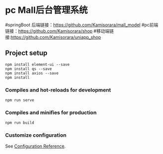 # pc Mall后台管理系统

#springBoot 后端链接：https://github.com/Kamisorara/mall_model
#pc前端链接：https://github.com/Kamisorara/shop 
#移动端链接:https://github.com/Kamisorara/uniapp_shop

## Project setup
```
npm install element-ui --save
npm install qs --save
npm install axios --save
npm install
```
### Compiles and hot-reloads for development
```
npm run serve
```
### Compiles and minifies for production
```
npm run build
```
### Customize configuration
See [Configuration Reference](https://cli.vuejs.org/config/).
